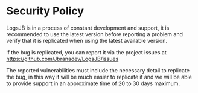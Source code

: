 # Security Policy

LogsJB is in a process of constant development and support, it is recommended to use the latest version before
reporting a problem and verify that it is replicated when using the latest available version.

if the bug is replicated, you can report it via the project issues at https://github.com/Jbranadev/LogsJB/issues

The reported vulnerabilities must include the necessary detail to replicate the bug, in this way it will be much easier
to replicate it and we will be able to provide support in an approximate time of 20 to 30 days maximum.



